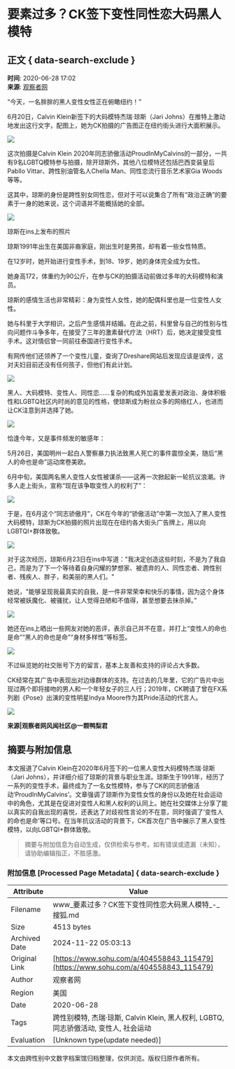 # 要素过多？CK签下变性同性恋大码黑人模特

## 正文 { data-search-exclude }


**时间**: 2020-06-28 17:02  
**来源**: [观察者网](https://www.sohu.com/?spm=smpc.content-abroad.content.1.1732251729014pv0uQkl)  

“今天，一名胖胖的黑人变性女性正在俯瞰纽约！”

6月20日，Calvin Klein新签下的大码模特杰瑞·琼斯（Jari Johns）在推特上激动地发出这行文字，配图上，她为CK拍摄的广告图正在纽约街头进行大面积展示。

![](http://p8.itc.cn/q_70/images03/20200628/c65cefd394f44045a696073e1443225b.png)

这次拍摄是Calvin Klein 2020年同志骄傲活动ProudInMyCalvins的一部分，一共有9名LGBTQ模特参与拍摄，除开琼斯外，其他八位模特还包括巴西变装皇后Pabllo Vittar、跨性别油管名人Chella Man、同性恋流行音乐艺术家Gia Woods等等。

这其中，琼斯的身份是跨性别女同性恋，但对于可以说集合了所有“政治正确”的要素于一身的她来说，这个词语并不能概括她的全部。

![](http://p8.itc.cn/q_70/images03/20200628/e2385073cce7421c8b7dcb772c8ca2a4.png)

琼斯在ins上发布的照片

琼斯1991年出生在美国非裔家庭，刚出生时是男孩，却有着一些女性特质。

在12岁时，她开始进行变性手术，到18、19岁，她的身体完全成为女性。

她身高172，体重约为90公斤，在参与CK的拍摄活动前做过多年的大码模特和演员。

琼斯的感情生活也非常精彩：身为变性人女性，她的配偶科里也是一位变性人女性。

她与科里于大学相识，之后产生感情并结婚。在此之前，科里曾与自己的性别与性向问题作斗争多年，在接受了三年的激素替代疗法（HRT）后，她决定接受变性手术。这对情侣曾一同前往泰国进行变性手术。

有网传他们还领养了一个变性儿童，查询了Dreshare网站后发现应该是误传，这对夫妇目前还没有任何孩子，但他们有此计划。

![](http://p1.itc.cn/q_70/images03/20200628/dca11a66b84144fb8af5f50cac3293b2.jpeg)

黑人、大码模特、变性人、同性恋……复杂的构成外加喜爱发表对政治、身体积极性和LGBTQ社区内时尚的意见的性格，使琼斯成为粉丝众多的网络红人，也进而让CK注意到并选择了她。

![](http://p9.itc.cn/q_70/images03/20200628/1692d161f15d432bb1963cb233f10abd.png)

恰逢今年，又是事件频发的敏感年：

5月26日，美国明州一起白人警察暴力执法致黑人死亡的事件震惊全美，随后“黑人的命也是命”运动席卷美欧。

6月中旬，美国两名黑人变性人女性被谋杀——这再一次掀起新一轮抗议浪潮。许多人走上街头，宣称“现在该争取变性人的权利了”：

![](http://p8.itc.cn/q_70/images03/20200628/ac4f1a24f7a14cf79f6893c57ddfb7d4.jpeg)

于是，在6月这个“同志骄傲月”，CK在今年的“骄傲活动”中第一次加入了黑人变性大码模特，琼斯为CK拍摄的照片出现在在纽约各大街头广告牌上，用以向LGBTQI+群体致敬。

![](http://p8.itc.cn/q_70/images03/20200628/2fc1af4d28e34137aeafa7abef8d366e.png)

对于这次经历，琼斯6月23日在ins中写道："我决定创造这些时刻，不是为了我自己，而是为了下一个等待着自身闪耀的梦想家、被遗弃的人、同性恋者、跨性别者、残疾人、胖子，和美丽的黑人们。"

她说，"能够呈现我最真实的自我，是一件非常荣幸和快乐的事情，因为这个身体经常被妖魔化、被骚扰，让人觉得丑陋和不值得，甚至想要去抹杀掉。”

![](http://p1.itc.cn/q_70/images03/20200628/6e096354e23742c091fffacc7f7992eb.png)

她还在ins上晒出一些网友对她的恶评，表示自己并不在意，并打上“变性人的命也是命”“黑人的命也是命”“身材多样性”等标签。

![](http://p7.itc.cn/q_70/images03/20200628/0b80e69ef7fd4b0fad64ea1c4f888366.png)

不过纵览她的社交账号下方的留言，基本上友善和支持的评论占大多数。

CK经常在其广告中表现出对边缘群体的支持。在过去的几年里，它的广告片中出现过两个即将接吻的男人和一个年轻女子的三人行；2019年，CK聘请了曾在FX系列剧《Pose》出演的变性明星Indya Moore作为其Pride活动的代言人。

![](http://p9.itc.cn/q_70/images03/20200628/bce599ef9f164a60ac3d0b4ae8066645.png)

**来源|观察者网风闻社区@一颗鸭梨君**

## 摘要与附加信息

<!-- tcd_abstract -->
本文报道了Calvin Klein在2020年6月签下的一位黑人变性大码模特杰瑞·琼斯（Jari Johns），并详细介绍了琼斯的背景与职业生涯。琼斯生于1991年，经历了一系列的变性手术，最终成为了一名女性模特，参与了CK的同志骄傲活动‘ProudInMyCalvins’。文章强调了琼斯作为变性女性的身份以及她在社会运动中的角色，尤其是在促进对变性人和黑人权利的认同上。她在社交媒体上分享了能以真实的自我出现的喜悦，还表达了对歧视性言论的不在意，同时强调了‘变性人的命也是命’等口号。在当年抗议活动的背景下，CK首次在广告中展示了黑人变性模特，以向LGBTQI+群体致敬。
<!-- tcd_abstract_end -->

> 摘要与附加信息为自动生成，仅供检索与参考。如有错误或遗漏（未知），请协助编辑指正，不胜感激。

### 附加信息 [Processed Page Metadata] { data-search-exclude }

| Attribute       | Value                                  |
|-----------------|----------------------------------------|
| Filename        | www_要素过多？CK签下变性同性恋大码黑人模特_-_搜狐.md                             |
| Size            | 4513 bytes                           |
| Archived Date   | 2024-11-22 05:03:13                             |
| Original Link   | [https://www.sohu.com/a/404558843_115479](https://www.sohu.com/a/404558843_115479)                       |
| Author          | 观察者网                               |
| Region          | 美国                               |
| Date            | 2020-06-28                                 |
| Tags            | 跨性别模特, 杰瑞·琼斯, Calvin Klein, 黑人权利, LGBTQ, 同志骄傲活动, 变性人, 社会运动                                 |
| Evaluation            | [Unknown type(update needed)]                                 |
<!-- tcd_table_end -->

本文由跨性别中文数字档案馆归档整理，仅供浏览。版权归原作者所有。

